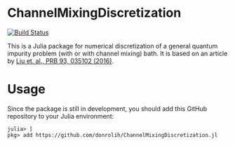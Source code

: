 # ChannelMixingDiscretization

[![Build Status](https://github.com/donrolih/ChannelMixingDiscretization.jl/actions/workflows/CI.yml/badge.svg?branch=main)](https://github.com/donrolih/ChannelMixingDiscretization.jl/actions/workflows/CI.yml?query=branch%3Amain)

This is a Julia package for numerical discretization of a general quantum impurity problem (with or with channel mixing)
bath. It is based on an article by [Liu et. al., PRB 93, 035102 (2016)](https://journals.aps.org/prb/abstract/10.1103/PhysRevB.93.035102).

# Usage

Since the package is still in development, you should add this GitHub repository to your Julia environment:
```
julia> ]
pkg> add https://github.com/donrolih/ChannelMixingDiscretization.jl
```